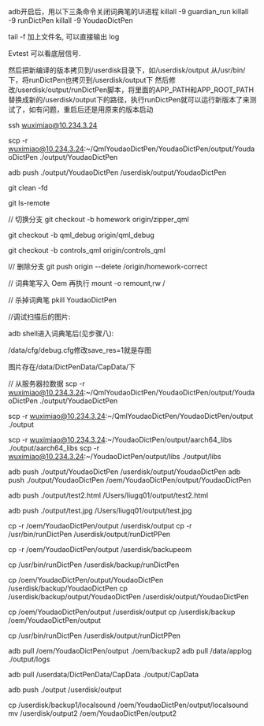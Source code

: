 adb开启后，用以下三条命令关闭词典笔的UI进程
killall -9 guardian_run
killall -9 runDictPen
killall -9 YoudaoDictPen



tail -f 加上文件名, 可以直接输出 log

Evtest 可以看底层信号.

然后把新编译的版本拷贝到/userdisk目录下，如/userdisk/output
从/usr/bin/下，将runDictPen也拷贝到/userdisk/output下
然后修改/userdisk/output/runDictPen脚本，将里面的APP_PATH和APP_ROOT_PATH替换成新的/userdisk/output下的路径，执行runDictPen就可以运行新版本了来测试了，如有问题，重启后还是用原来的版本启动

ssh wuximiao@10.234.3.24

scp -r wuximiao@10.234.3.24:~/QmlYoudaoDictPen/YoudaoDictPen/output/YoudaoDictPen ./output/YoudaoDictPen

adb push ./output/YoudaoDictPen /userdisk/output/YoudaoDictPen

git clean -fd

git ls-remote

// 切换分支
git checkout -b  homework  origin/zipper_qml

git checkout -b  qml_debug  origin/qml_debug

git checkout -b  controls_qml  origin/controls_qml

l// 删除分支
git push origin --delete /origin/homework-correct

// 词典笔写入 Oem
 再执行 mount -o remount,rw /

 // 杀掉词典笔
 pkill YoudaoDictPen

 //调试扫描后的图片:

adb shell进入词典笔后(见步骤八):

/data/cfg/debug.cfg修改save_res=1就是存图

图片存在/data/DictPenData/CapData/下

// 从服务器拉数据
scp -r wuximiao@10.234.3.24:~/QmlYoudaoDictPen/YoudaoDictPen/output/YoudaoDictPen ./output/YoudaoDictPen

scp -r wuximiao@10.234.3.24:~/QmlYoudaoDictPen/YoudaoDictPen/output ./output

scp -r wuximiao@10.234.3.24:~/YoudaoDictPen/output/aarch64_libs ./output/aarch64_libs
scp -r wuximiao@10.234.3.24:~/YoudaoDictPen/output/libs ./output/libs

adb push ./output/YoudaoDictPen /userdisk/output/YoudaoDictPen
adb push ./output/YoudaoDictPen /oem/YoudaoDictPen/output/YoudaoDictPen

adb push ./output/test2.html /Users/liugq01/output/test2.html

adb push ./output/test.jpg /Users/liugq01/output/test.jpg

cp -r /oem/YoudaoDictPen/output /userdisk/output
cp -r /usr/bin/runDictPen /userdisk/output/runDictPPen

cp -r /oem/YoudaoDictPen/output /userdisk/backupeom


cp /usr/bin/runDictPen /userdisk/backup/runDictPen

cp /oem/YoudaoDictPen/output/YoudaoDictPen /userdisk/backup/YoudaoDictPen
cp /userdisk/backup/output/YoudaoDictPen /userdisk/output/YoudaoDictPen

cp /oem/YoudaoDictPen/output /userdisk/output
cp /userdisk/backup /oem/YoudaoDictPen/output

cp /usr/bin/runDictPen  /userdisk/output/runDictPPen

adb pull /oem/YoudaoDictPen/output ./oem/backup2
adb pull /data/applog ./output/logs

adb pull /userdata/DictPenData/CapData ./output/CapData

adb push ./output /userdisk/output

cp /userdisk/backup1/localsound /oem/YoudaoDictPen/output/localsound
mv /userdisk/output2 /oem/YoudaoDictPen/output2